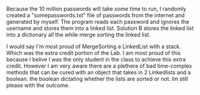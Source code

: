 Because the 10 million passwords will take some time to run, I randomly created a "somepasswords.txt" file of passwords from the internet and generated by myself. The program reads each password and ignores the username and stores them into a linked list. Solution B stores the linked list into a dictionary all the while merge sorting the linked list.

I would say I'm most proud of MergeSorting a LinkedList with a stack. Which was the extra credit portion of the Lab. I am most proud of this because I belive I was the only student in the class to achieve this extra credit. However I am very aware there are a plethera of bad time-complex methods that can be cured with an object that takes in 2 Linkedlists and a boolean. the boolean dictating whether the lists are sorted or not. Im still please with the outcome. 
